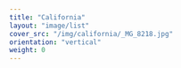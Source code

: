 ```yaml
---
title: "California"
layout: "image/list"
cover_src: "/img/california/_MG_8218.jpg"
orientation: "vertical"
weight: 0
---
```

